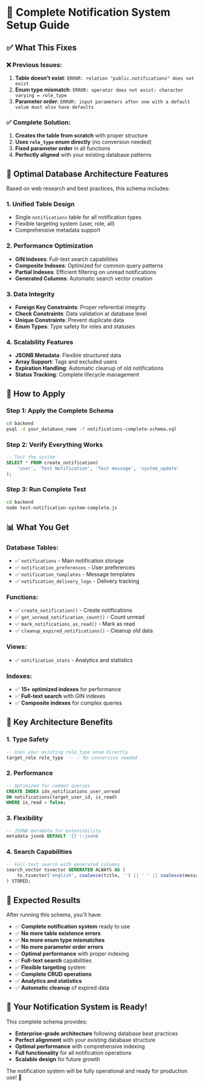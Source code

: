 # 🚀 Complete Notification System Setup Guide

## ✅ **What This Fixes**

### **❌ Previous Issues:**
1. **Table doesn't exist**: `ERROR: relation "public.notifications" does not exist`
2. **Enum type mismatch**: `ERROR: operator does not exist: character varying = role_type`
3. **Parameter order**: `ERROR: input parameters after one with a default value must also have defaults`

### **✅ Complete Solution:**
1. **Creates the table from scratch** with proper structure
2. **Uses `role_type` enum directly** (no conversion needed)
3. **Fixed parameter order** in all functions
4. **Perfectly aligned** with your existing database patterns

## 🎯 **Optimal Database Architecture Features**

Based on web research and best practices, this schema includes:

### **1. Unified Table Design**
- Single `notifications` table for all notification types
- Flexible targeting system (user, role, all)
- Comprehensive metadata support

### **2. Performance Optimization**
- **GIN Indexes**: Full-text search capabilities
- **Composite Indexes**: Optimized for common query patterns
- **Partial Indexes**: Efficient filtering on unread notifications
- **Generated Columns**: Automatic search vector creation

### **3. Data Integrity**
- **Foreign Key Constraints**: Proper referential integrity
- **Check Constraints**: Data validation at database level
- **Unique Constraints**: Prevent duplicate data
- **Enum Types**: Type safety for roles and statuses

### **4. Scalability Features**
- **JSONB Metadata**: Flexible structured data
- **Array Support**: Tags and excluded users
- **Expiration Handling**: Automatic cleanup of old notifications
- **Status Tracking**: Complete lifecycle management

## 🚀 **How to Apply**

### **Step 1: Apply the Complete Schema**
```bash
cd backend
psql -d your_database_name -f notifications-complete-schema.sql
```

### **Step 2: Verify Everything Works**
```sql
-- Test the system
SELECT * FROM create_notification(
    'user', 'Test Notification', 'Test message', 'system_update'
);
```

### **Step 3: Run Complete Test**
```bash
cd backend
node test-notification-system-complete.js
```

## 📊 **What You Get**

### **Database Tables:**
- ✅ `notifications` - Main notification storage
- ✅ `notification_preferences` - User preferences
- ✅ `notification_templates` - Message templates
- ✅ `notification_delivery_logs` - Delivery tracking

### **Functions:**
- ✅ `create_notification()` - Create notifications
- ✅ `get_unread_notification_count()` - Count unread
- ✅ `mark_notifications_as_read()` - Mark as read
- ✅ `cleanup_expired_notifications()` - Cleanup old data

### **Views:**
- ✅ `notification_stats` - Analytics and statistics

### **Indexes:**
- ✅ **15+ optimized indexes** for performance
- ✅ **Full-text search** with GIN indexes
- ✅ **Composite indexes** for complex queries

## 🎯 **Key Architecture Benefits**

### **1. Type Safety**
```sql
-- Uses your existing role_type enum directly
target_role role_type  -- ✅ No conversion needed
```

### **2. Performance**
```sql
-- Optimized for common queries
CREATE INDEX idx_notifications_user_unread 
ON notifications(target_user_id, is_read) 
WHERE is_read = false;
```

### **3. Flexibility**
```sql
-- JSONB metadata for extensibility
metadata jsonb DEFAULT '{}'::jsonb
```

### **4. Search Capabilities**
```sql
-- Full-text search with generated columns
search_vector tsvector GENERATED ALWAYS AS (
    to_tsvector('english', coalesce(title, '') || ' ' || coalesce(message, ''))
) STORED;
```

## 🔧 **Expected Results**

After running this schema, you'll have:

- ✅ **Complete notification system** ready to use
- ✅ **No more table existence errors**
- ✅ **No more enum type mismatches**
- ✅ **No more parameter order errors**
- ✅ **Optimal performance** with proper indexing
- ✅ **Full-text search** capabilities
- ✅ **Flexible targeting** system
- ✅ **Complete CRUD operations**
- ✅ **Analytics and statistics**
- ✅ **Automatic cleanup** of expired data

## 🎉 **Your Notification System is Ready!**

This complete schema provides:
- **Enterprise-grade architecture** following database best practices
- **Perfect alignment** with your existing database structure
- **Optimal performance** with comprehensive indexing
- **Full functionality** for all notification operations
- **Scalable design** for future growth

The notification system will be fully operational and ready for production use! 🚀
